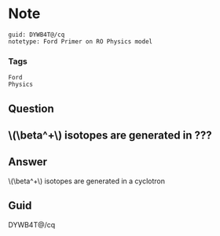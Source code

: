 # Note
```
guid: DYWB4T@/cq
notetype: Ford Primer on RO Physics model
```

### Tags
```
Ford
Physics
```

## Question
<h2>\(\beta^+\) isotopes are generated in ???</h2>

## Answer
<section>
<p>\(\beta^+\) isotopes are generated in a cyclotron</p>


</section>

## Guid
DYWB4T@/cq
